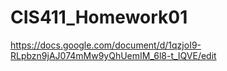 # CIS411_Homework01
https://docs.google.com/document/d/1qzjoI9-RLpbzn9jAJ074mMw9yQhUemIM_6l8-t_IQVE/edit
